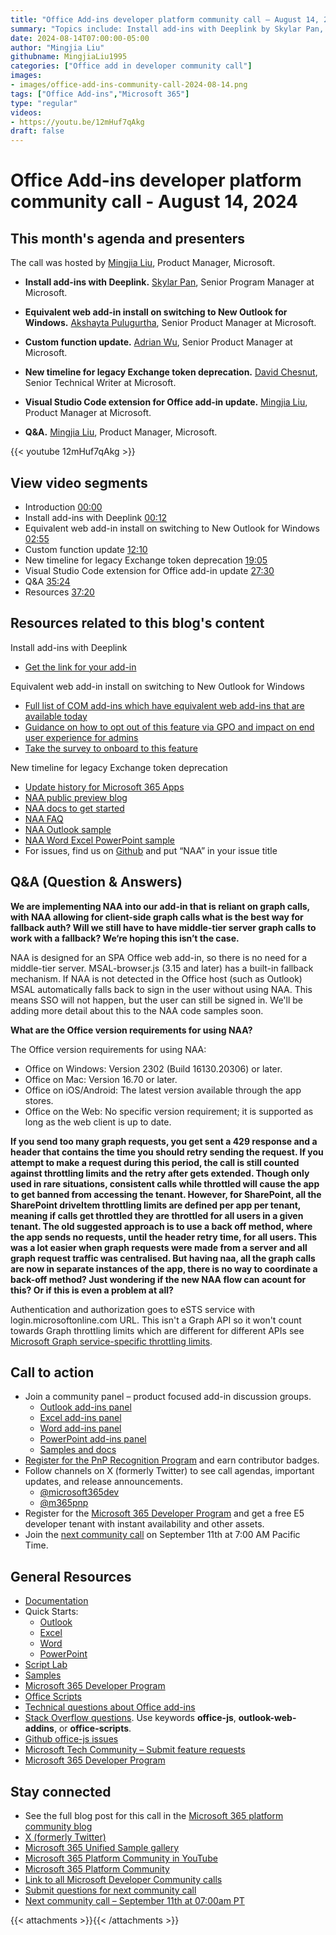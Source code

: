 ```yaml
---
title: "Office Add-ins developer platform community call – August 14, 2024"
summary: "Topics include: Install add-ins with Deeplink by Skylar Pan, Product Manager2 at Microsoft, Equivalent web add-in install on switching to New Outlook for Windows by Akshayta Pulugurtha, Senior Product Manager at Microsoft, Custom Functions updates by Adrian Wu, Senior Product Manager at Microsoft, New timeline for legacy Exchange token deprecation by David Chesnut, Senior Technical Writer at Microsoft, Visual Studio Code extension for Office add-in update by Mingjia Liu, Product Manager at Microsoft.  Call hosted by Mingjia Liu, Product Manager at Microsoft. Recorded on August 14, 2024."
date: 2024-08-14T07:00:00-05:00
author: "Mingjia Liu"
githubname: MingjiaLiu1995
categories: ["Office add in developer community call"]
images:
- images/office-add-ins-community-call-2024-08-14.png
tags: ["Office Add-ins","Microsoft 365"]
type: "regular"
videos:
- https://youtu.be/12mHuf7qAkg
draft: false
---
```


# Office Add-ins developer platform community call - August 14, 2024

## This month's agenda and presenters

The call was hosted by [Mingjia Liu](https://www.linkedin.com/in/mingjia-liu-90a69a24a/), Product Manager, Microsoft.

* **Install add-ins with Deeplink.** [Skylar Pan](https://www.linkedin.com/in/skylar-pan-4566617b/), Senior Program Manager at Microsoft.
* **Equivalent web add-in install on switching to New Outlook for Windows.** [Akshayta Pulugurtha](https://in.linkedin.com/in/akshayta-rao-pulugurtha-07a387a7), Senior Product Manager at Microsoft.
* **Custom function update.** [Adrian Wu](https://www.linkedin.com/in/adrian-wu-53462582/), Senior Product Manager at Microsoft.
* **New timeline for legacy Exchange token deprecation.** [David Chesnut](https://www.linkedin.com/in/davidpchesnut), Senior Technical Writer at Microsoft.
* **Visual Studio Code extension for Office add-in update.** [Mingjia Liu](https://www.linkedin.com/in/mingjia-liu-90a69a24a/), Product Manager at Microsoft.

* **Q&A.** [Mingjia Liu](https://www.linkedin.com/in/mingjia-liu-90a69a24a/), Product Manager, Microsoft.

{{< youtube 12mHuf7qAkg >}}

## View video segments

* Introduction [00:00]( https://youtu.be/12mHuf7qAkg?t=0)
* Install add-ins with Deeplink [00:12]( https://youtu.be/12mHuf7qAkg?t=12)
* Equivalent web add-in install on switching to New Outlook for Windows [02:55]( https://youtu.be/12mHuf7qAkg?t=175)
* Custom function update [12:10]( https://youtu.be/12mHuf7qAkg?t=730)
* New timeline for legacy Exchange token deprecation [19:05]( https://youtu.be/12mHuf7qAkg?t=1145)
* Visual Studio Code extension for Office add-in update [27:30]( https://youtu.be/12mHuf7qAkg?t=1650)
* Q&A [35:24]( https://youtu.be/12mHuf7qAkg?t=2124)
* Resources [37:20]( https://youtu.be/12mHuf7qAkg?t=2240)

## Resources related to this blog's content
Install add-ins with Deeplink
* [Get the link for your add-in](https://github.com/OfficeDev/OfficeJSAddinWidget?tab=readme-ov-file)

Equivalent web add-in install on switching to New Outlook for Windows
* [Full list of COM add-ins which have equivalent web add-ins that are available today](https://aka.ms/newOutlookSettings)
* [Guidance on how to opt out of this feature via GPO and impact on end user experience for admins](https://learn.microsoft.com/microsoft-365-apps/outlook/get-started/install-web-add-ins)
* [Take the survey to onboard to this feature](https://forms.office.com/r/GXBUgzSCs4)

New timeline for legacy Exchange token deprecation
* [Update history for Microsoft 365 Apps](https://learn.microsoft.com/officeupdates/update-history-microsoft365-apps-by-date)
* [NAA public preview blog](https://aka.ms/NAApreviewblog)
* [NAA docs to get started](https://aka.ms/NAAdocs)
* [NAA FAQ](https://aka.ms/NAAFAQ)
* [NAA Outlook sample](https://aka.ms/NAAsampleOutlook)
* [NAA Word Excel PowerPoint sample](https://aka.ms/NAAsampleOffice)
* For issues, find us on [Github](https://github.com/OfficeDev/office-js/issues) and put “NAA” in your issue title

## Q&A (Question & Answers)

**We are implementing NAA into our add-in that is reliant on graph calls, with NAA allowing for client-side graph calls what is the best way for fallback auth? Will we still have to have middle-tier server graph calls to work with a fallback? We‘re hoping this isn’t the case.**

NAA is designed for an SPA Office web add-in, so there is no need for a middle-tier server. MSAL-browser.js (3.15 and later) has a built-in fallback mechanism. If NAA is not detected in the Office host (such as Outlook) MSAL automatically falls back to sign in the user without using NAA. This means SSO will not happen, but the user can still be signed in. We'll be adding more detail about this to the NAA code samples soon. 

**What are the Office version requirements for using NAA?**

The Office version requirements for using NAA:
* Office on Windows: Version 2302 (Build 16130.20306) or later.
* Office on Mac: Version 16.70 or later.
* Office on iOS/Android: The latest version available through the app stores.
* Office on the Web: No specific version requirement; it is supported as long as the web client is up to date.

**If you send too many graph requests, you get sent a 429 response and a header that contains the time you should retry sending the request. If you attempt to make a request during this period, the call is still counted against throttling limits and the retry after gets extended. Though only used in rare situations, consistent calls while throttled will cause the app to get banned from accessing the tenant. However, for SharePoint, all the SharePoint driveItem throttling limits are defined per app per tenant, meaning if calls get throttled they are throttled for all users in a given tenant. The old suggested approach is to use a back off method, where the app sends no requests, until the header retry time, for all users. This was a lot easier when graph requests were made from a server and all graph request traffic was centralised. But having naa, all the graph calls are now in separate instances of the app, there is no way to coordinate a back-off method? Just wondering if the new NAA flow can acount for this? Or if this is even a problem at all?**

Authentication and authorization goes to eSTS service with login.microsoftonline.com  URL. This isn't a Graph API so it won't count towards Graph throttling limits which are different for different APIs see [Microsoft Graph service-specific throttling limits](https://learn.microsoft.com/graph/throttling-limits).

## Call to action

* Join a community panel – product focused add-in discussion groups.
    * [Outlook add-ins panel](https://ux.microsoft.com/Panel/OutlookAddinDeveloper)
    * [Excel add-ins panel](https://ux.microsoft.com/Panel/ExcelAddinDeveloper)
    * [Word add-ins panel](https://ux.microsoft.com/Panel/WordAddinDeveloper)
    * [PowerPoint add-ins panel](https://ux.microsoft.com/Panel/PowerPointAddinDeveloper)
    * [Samples and docs](https://ux.microsoft.com/Panel/OfficeAddinImproveSamplesDocs)
* [Register for the PnP Recognition Program](https://pnp.github.io/recognitionprogram/) and earn contributor badges.
* Follow channels on X (formerly Twitter) to see call agendas, important updates, and release announcements.
    * [@microsoft365dev](https://twitter.com/microsoft365dev)
    * [@m365pnp](https://twitter.com/m365pnp)
* Register for the [Microsoft 365 Developer Program](https://aka.ms/m365/devprogram) and get a free E5 developer tenant with instant availability and other assets.
* Join the [next community call](https://aka.ms/officeaddinscommunitycall) on September 11th at 7:00 AM Pacific Time.

## General Resources

* [Documentation](https://aka.ms/office-add-ins-docs)
* Quick Starts:
    * [Outlook](https://learn.microsoft.com/office/dev/add-ins/quickstarts/outlook-quickstart)
    * [Excel](https://learn.microsoft.com/office/dev/add-ins/quickstarts/excel-quickstart-jquery)
    * [Word](https://learn.microsoft.com/office/dev/add-ins/quickstarts/word-quickstart)
    * [PowerPoint](https://learn.microsoft.com/office/dev/add-ins/quickstarts/powerpoint-quickstart)
* [Script Lab](https://aka.ms/getscriptlab)
* [Samples](https://aka.ms/officeaddinsamples)
* [Microsoft 365 Developer Program](https://aka.ms/M365devprogram)
* [Office Scripts](aka.ms/office-scripts-docs)
* [Technical questions about Office add-ins](https://aka.ms/office-addins-dev-questions)
* [Stack Overflow questions](https://stackoverflow.com). Use keywords **office-js**, **outlook-web-addins**, or **office-scripts**.
* [Github office-js issues](https://github.com/OfficeDev/office-js/issues)
* [Microsoft Tech Community – Submit feature requests](https://aka.ms/m365dev-suggestions)
* [Microsoft 365 Developer Program](https://aka.ms/M365devprogram)

## Stay connected

* See the full blog post for this call in the [Microsoft 365 platform community blog](https://aka.ms/m365pnp/blog)
* [X (formerly Twitter)](https://twitter.com/microsoft365dev)
* [Microsoft 365 Unified Sample gallery](https://aka.ms/community/samples)
* [Microsoft 365 Platform Community in YouTube](https://aka.ms/community/videos)
* [Microsoft 365 Platform Community](https://aka.ms/community/home)
* [Link to all Microsoft Developer Community calls](https://aka.ms/M365DevCalls)
* [Submit questions for next community call](https://aka.ms/officeaddinsform)
* [Next community call – September 11th at 07:00am PT](https://aka.ms/officeaddinscommunitycall)

{{< attachments >}}{{< /attachments >}}
